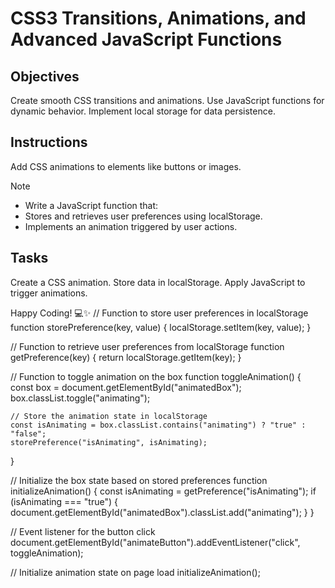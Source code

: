 # CSS3 Transitions, Animations, and Advanced JavaScript Functions

## Objectives

Create smooth CSS transitions and animations.
Use JavaScript functions for dynamic behavior.
Implement local storage for data persistence.

## Instructions
Add CSS animations to elements like buttons or images.

>[!NOTE]
> - Write a JavaScript function that:
> - Stores and retrieves user preferences using localStorage.
> - Implements an animation triggered by user actions.

## Tasks

Create a CSS animation.
Store data in localStorage.
Apply JavaScript to trigger animations.

Happy Coding! 💻✨
// Function to store user preferences in localStorage
function storePreference(key, value) {
    localStorage.setItem(key, value);
}

// Function to retrieve user preferences from localStorage
function getPreference(key) {
    return localStorage.getItem(key);
}

// Function to toggle animation on the box
function toggleAnimation() {
    const box = document.getElementById("animatedBox");
    box.classList.toggle("animating");

    // Store the animation state in localStorage
    const isAnimating = box.classList.contains("animating") ? "true" : "false";
    storePreference("isAnimating", isAnimating);
}

// Initialize the box state based on stored preferences
function initializeAnimation() {
    const isAnimating = getPreference("isAnimating");
    if (isAnimating === "true") {
        document.getElementById("animatedBox").classList.add("animating");
    }
}

// Event listener for the button click
document.getElementById("animateButton").addEventListener("click", toggleAnimation);

// Initialize animation state on page load
initializeAnimation();
